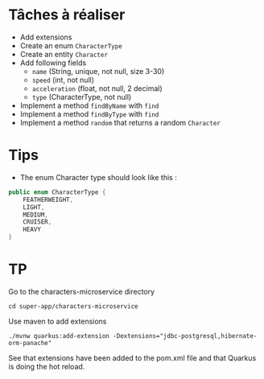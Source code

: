 # Tâches à réaliser 

- Add extensions
- Create an enum ```CharacterType```
- Create an entity ```Character```
- Add following fields 
  - ```name``` (String, unique, not null, size 3-30)
  - ```speed``` (int, not null)
  - ```acceleration``` (float, not null, 2 decimal)
  - ```type``` (CharacterType, not null)
- Implement a method ```findByName``` with ```find```
- Implement a method ```findByType``` with ```find```
- Implement a method ```random``` that returns a random ```Character```


# Tips

- The enum Character type should look like this : 
```java
public enum CharacterType {
    FEATHERWEIGHT,
    LIGHT,
    MEDIUM,
    CRUISER, 
    HEAVY
}
```

# TP

Go to the  characters-microservice directory
```shell
cd super-app/characters-microservice
```

Use maven to add extensions
```shell
./mvnw quarkus:add-extension -Dextensions="jdbc-postgresql,hibernate-orm-panache"
```

See that extensions have been added to the pom.xml file and that Quarkus is doing the hot reload.


